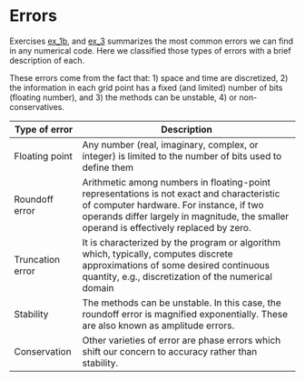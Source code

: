 # Errors

Exercises [ex_1b](https://github.com/AST-Course/AST5110/blob/main/ex_1b_v1.5.ipynb), and [ex_3](https://github.com/AST-Course/AST5110/blob/main/ex_3a.ipynb) summarizes the most common errors we can find in any numerical code. Here we classified those types of errors with a brief description of each.

These errors come from the fact that: 1) space and time are discretized, 2) the information in each grid point has a fixed (and limited) number of bits (floating number), and 3) the methods can be unstable, 4) or non-conservatives.

| Type of error   | Description |
| ---            | ---                 |
| Floating point | Any number (real, imaginary, complex, or integer) is limited to the number of bits used to define them |
| Roundoff error | Arithmetic among numbers in floating-point representations is not exact and characteristic of computer hardware. For instance, if two operands differ largely in magnitude, the smaller operand is effectively replaced by zero. |
| Truncation error | It is characterized by the program or algorithm which, typically, computes discrete approximations of some desired continuous quantity, e.g., discretization of the numerical domain  |
| Stability | The methods can be unstable. In this case, the roundoff error is magnified exponentially. These are also known as amplitude errors. |
| Conservation | Other varieties of error are phase errors which shift our concern to accuracy rather than stability.   |
